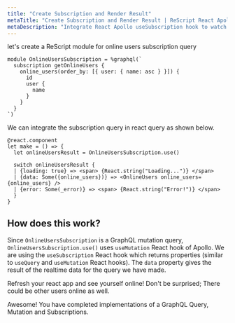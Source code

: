 ```yaml
---
title: "Create Subscription and Render Result"
metaTitle: "Create Subscription and Render Result | ReScript React Apollo Tutorial"
metaDescription: "Integrate React Apollo useSubscription hook to watch for changes in realtime data. We use GraphQL subscriptions as an example to get live data in the React app"
---
```


let's create a ReScript module for online users subscription query

```
module OnlineUsersSubscription = %graphql(`
  subscription getOnlineUsers {
    online_users(order_by: [{ user: { name: asc } }]) {
      id
      user {
        name
      }
    }
  }
`)
```

We can integrate the subscription query in react query as shown below.

```
@react.component
let make = () => {
  let onlineUsersResult = OnlineUsersSubscription.use()

  switch onlineUsersResult {
  | {loading: true} => <span> {React.string("Loading...")} </span>
  | {data: Some({online_users})} => <OnlineUsers online_users={online_users} />
  | {error: Some(_error)} => <span> {React.string("Error!")} </span>
  }
}
```

## How does this work?

Since `OnlineUsersSubscription` is a GraphQL mutation query, `OnlineUsersSubscription.use()` uses `useMutation` React hook of Apollo. We are using the `useSubscription` React hook which returns properties (similar to `useQuery` and `useMutation` React hooks). The `data` property gives the result of the realtime data for the query we have made.

Refresh your react app and see yourself online! Don't be surprised; There could be other users online as well.

Awesome! You have completed implementations of a GraphQL Query, Mutation and Subscriptions.
